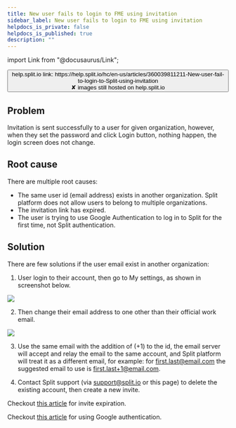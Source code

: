 ```yaml
---
title: New user fails to login to FME using invitation
sidebar_label: New user fails to login to FME using invitation
helpdocs_is_private: false
helpdocs_is_published: true
description: ""
---
```


import Link from "@docusaurus/Link";

<p>
  <button style={{borderRadius:'8px', border:'1px', fontFamily:'Courier New', fontWeight:'800', textAlign:'left'}}> help.split.io link: https://help.split.io/hc/en-us/articles/360039811211-New-user-fail-to-login-to-Split-using-invitation <br /> ✘ images still hosted on help.split.io </button>
</p>

## Problem

Invitation is sent successfully to a user for given organization, however, when they set the password and click Login button, nothing happen, the login screen does not change.

## Root cause

There are multiple root causes:

* The same user id (email address) exists in another organization. Split platform does not allow users to belong to multiple organizations.
* The invitation link has expired.
* The user is trying to use Google Authentication to log in to Split for the first time, not Split authentication.

## Solution

There are few solutions if the user email exist in another organization:

1. User login to their account, then go to My settings, as shown in screenshot below.

![](https://help.split.io/hc/article_attachments/15594768163853)

2. Then change their email address to one other than their official work email.

![](https://help.split.io/hc/article_attachments/15594760553357)

3. Use the same email with the addition of (+1) to the id, the email server will accept and relay the email to the same account, and Split platform will treat it as a different email, for example: for first.last@email.com the suggested email to use is first.last+1@email.com.

4. Contact Split support (via support@split.io or this page) to delete the existing account, then create a new invite.

Checkout [this article](https://help.split.io/hc/en-us/articles/360032491232) for invite expiration.

Checkout [this article](https://help.split.io/hc/en-us/articles/360027863351) for using Google authentication.